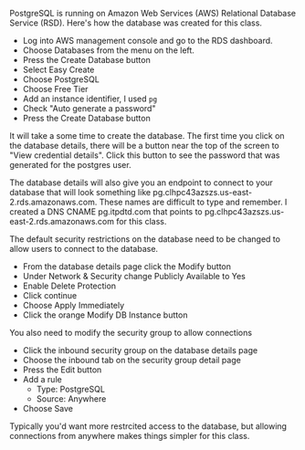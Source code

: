 PostgreSQL is running on Amazon Web Services (AWS) Relational Database Service (RSD). Here's how the database was created for this class.

 * Log into AWS management console and go to the RDS dashboard.
 * Choose Databases from the menu on the left.
 * Press the Create Database button
 * Select Easy Create
 * Choose PostgreSQL
 * Choose Free Tier
 * Add an instance identifier, I used `pg`
 * Check "Auto generate a password"
 * Press the Create Database button

It will take a some time to create the database. The first time you click on the database details, there will be a button near the top of the screen to "View credential details". Click this button to see the password that was generated for the postgres user.

The database details will also give you an endpoint to connect to your database that will look something like pg.clhpc43azszs.us-east-2.rds.amazonaws.com. These names are difficult to type and remember. I created a DNS CNAME pg.itpdtd.com that points to pg.clhpc43azszs.us-east-2.rds.amazonaws.com for this class.

The default security restrictions on the database need to be changed to allow users to connect to the database.

 * From the database details page click the Modify button
 * Under Network & Security change Publicly Available to Yes
 * Enable Delete Protection
 * Click continue
 * Choose Apply Immediately
 * Click the orange Modify DB Instance button

You also need to modify the security group to allow connections
 * Click the inbound security group on the database details page
 * Choose the inbound tab on the security group detail page
 * Press the Edit button
 * Add a rule
    * Type: PostgreSQL
    * Source: Anywhere
 * Choose Save

Typically you'd want more restrcited access to the database, but allowing connections from anywhere makes things simpler for this class.

